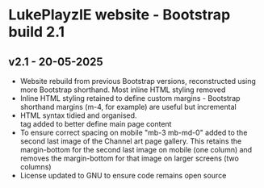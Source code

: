 # LukePlayzIE website - Bootstrap build 2.1

## v2.1 - 20-05-2025

- Website rebuild from previous Bootstrap versions, reconstructed using more Bootstrap shorthand. Most inline HTML styling removed
- Inline HTML styling retained to define custom margins - Bootstrap shorthand margins (m-4, for example) are useful but incremental
- HTML syntax tidied and organised. <main> tag added to better define main page content
- To ensure correct spacing on mobile "mb-3 mb-md-0" added to the second last image of the Channel art page gallery. This retains the margin-bottom for the second last image on mobile (one column) and removes the margin-bottom for that image on larger screens (two columns)
- License updated to GNU to ensure code remains open source
